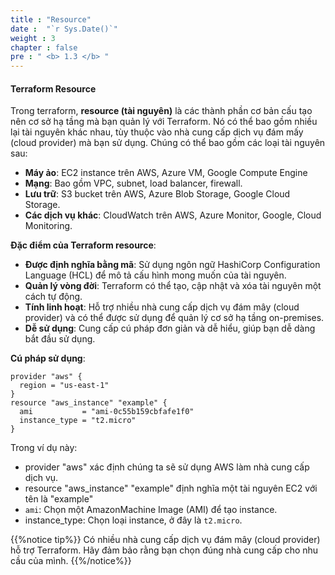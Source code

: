 ```yaml
---
title : "Resource"
date :  "`r Sys.Date()`" 
weight : 3 
chapter : false
pre : " <b> 1.3 </b> "
---
```



#### Terraform Resource

Trong terraform, **resource (tài nguyên)** là các thành phần cơ bản cấu tạo nên cơ sở hạ tầng mà bạn quản lý với Terraform. Nó có thể bao gồm nhiều lại tài nguyên khác nhau, tùy thuộc vào nhà cung cấp dịch vụ đám mấy (cloud provider) mà bạn sử dụng. Chúng có thể bao gồm các loại tài nguyên sau:
* **Máy ảo**: EC2 instance trên AWS, Azure VM, Google Compute Engine
* **Mạng**: Bao gồm VPC, subnet, load balancer, firewall.
* **Lưu trữ**: S3 bucket trên AWS, Azure Blob Storage, Google Cloud Storage.
* **Các dịch vụ khác**: CloudWatch trên AWS, Azure Monitor, Google, Cloud Monitoring.

 **Đặc điểm của Terraform resource**:
* **Được định nghĩa bằng mã**: Sử dụng ngôn ngữ HashiCorp Configuration Language (HCL) để mô tả cấu hình mong muốn của tài nguyên.
* **Quản lý vòng đời**: Terraform có thể tạo, cập nhật và xóa tài nguyên một cách tự động.
* **Tính linh hoạt**: Hỗ trợ nhiều nhà cung cấp dịch vụ đám mây (cloud provider) và có thể được sử dụng để quản lý cơ sở hạ tầng on-premises.
* **Dễ sử dụng**: Cung cấp cú pháp đơn giản và dễ hiểu, giúp bạn dễ dàng bắt đầu sử dụng.

**Cú pháp sử dụng**:
```
provider "aws" {
  region = "us-east-1"
}
resource "aws_instance" "example" {
  ami           = "ami-0c55b159cbfafe1f0"  
  instance_type = "t2.micro"              
}

```
Trong ví dụ này:
* provider "aws" xác định chúng ta sẽ sử dụng AWS làm nhà cung cấp dịch vụ.
* resource "aws_instance" "example" định nghĩa một tài nguyên EC2 với tên là "example"
* `ami`: Chọn một AmazonMachine Image (AMI) để tạo instance. 
* instance_type: Chọn loại instance, ở đây là `t2.micro`.

{{%notice tip%}}
Có nhiều nhà cung cấp dịch vụ đám mây (cloud provider) hỗ trợ Terraform. Hãy đảm bảo rằng bạn chọn đúng nhà cung cấp cho nhu cầu của mình.
{{%/notice%}}
